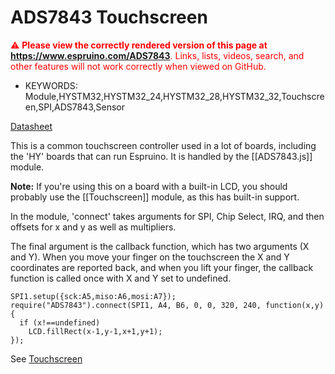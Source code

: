 <!--- Copyright (c) 2013 Gordon Williams, Pur3 Ltd. See the file LICENSE for copying permission. -->
ADS7843 Touchscreen
=================

<span style="color:red">:warning: **Please view the correctly rendered version of this page at https://www.espruino.com/ADS7843**. Links, lists, videos, search, and other features will not work correctly when viewed on GitHub.</span>

* KEYWORDS: Module,HYSTM32,HYSTM32_24,HYSTM32_28,HYSTM32_32,Touchscreen,SPI,ADS7843,Sensor

[Datasheet](/datasheets/ADS7843.pdf)

This is a common touchscreen controller used in a lot of boards, including the 'HY' boards that can run Espruino. It is handled by the [[ADS7843.js]] module.

**Note:** If you're using this on a board with a built-in LCD, you should probably use the [[Touchscreen]] module, as this has built-in support. 

In the module, 'connect' takes arguments for SPI, Chip Select, IRQ, and then offsets for x and y as well as multipliers.

The final argument is the callback function, which has two arguments (X and Y). When you move your finger on the touchscreen the X and Y coordinates are reported back, and when you lift your finger, the callback function is called once with X and Y set to undefined.

```
SPI1.setup({sck:A5,miso:A6,mosi:A7});
require("ADS7843").connect(SPI1, A4, B6, 0, 0, 320, 240, function(x,y) {
  if (x!==undefined)
    LCD.fillRect(x-1,y-1,x+1,y+1);
});
```

See [Touchscreen](Touchscreen)

